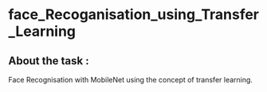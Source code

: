 # face_Recoganisation_using_Transfer_Learning

## About the task :

Face Recognisation with MobileNet using the concept of transfer learning.
